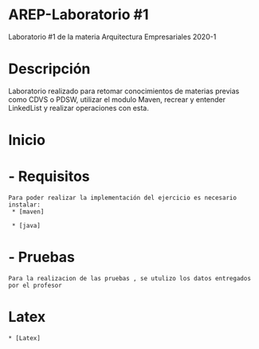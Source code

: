 # AREP-Laboratorio #1

Laboratorio #1 de la materia Arquitectura Empresariales 2020-1

# Descripción

Laboratorio realizado para retomar conocimientos de materias previas como CDVS o PDSW, utilizar el modulo Maven, recrear y entender LinkedList y realizar operaciones con esta.

# Inicio
  # - Requisitos
    Para poder realizar la implementación del ejercicio es necesario instalar:
     * [maven]

     * [java]
    
  # - Pruebas
    Para la realizacion de las pruebas , se utulizo los datos entregados por el profesor
 
 # Latex
    * [Latex]
  
     
     
     
[maven]: <https://maven.apache.org/>
[java]: <https://www.java.com/es/download/>   
[Latex]:  <https://www.overleaf.com/read/gxnqnqxkhkxs>
  
